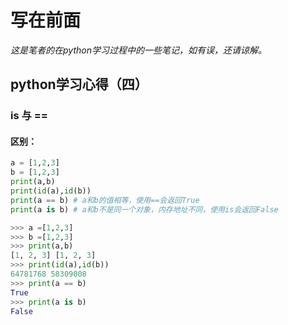 # 写在前面

*这是笔者的在python学习过程中的一些笔记，如有误，还请谅解。*

## python学习心得（四）



### is 与 == 

#### 区别：

```python
a = [1,2,3]
b = [1,2,3]
print(a,b)
print(id(a),id(b))
print(a == b) # a和b的值相等，使用==会返回True
print(a is b) # a和b不是同一个对象，内存地址不同，使用is会返回False
```



```python
>>> a =[1,2,3]
>>> b =[1,2,3]
>>> print(a,b)
[1, 2, 3] [1, 2, 3]
>>> print(id(a),id(b))
64781768 58309008
>>> print(a == b)
True
>>> print(a is b)
False
```

